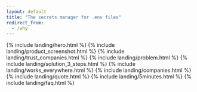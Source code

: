 ```yaml
---
layout: default
title: "The secrets manager for .env files"
redirect_from:
  - /why
---
```


{% include landing/hero.html %}
{% include landing/product_screenshot.html %}
{% include landing/trust_companies.html %}
{% include landing/problem.html %}
{% include landing/solution_3_steps.html %}
{% include landing/works_everywhere.html %}
{% include landing/companies.html %}
{% include landing/quote.html %}
{% include landing/5minutes.html %}
{% include landing/faq.html %}
